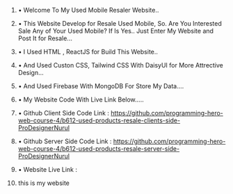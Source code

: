1. • Welcome To My Used Mobile Resaler Website..
2. • This Website Develop for Resale Used Mobile, 
    So. Are You Interested Sale Any of Your Used Mobile?
    If Is Yes.. Just Enter My Website and Post It for Resale...
3. • I Used HTML , ReactJS for Build This Website..
4. • And Used Custon CSS, Tailwind CSS With DaisyUI for More Attrective Design...
5. • And Used Firebase With MongoDB For Store My Data....

6. • My Website Code With Live Link Below.....
7. • Github Client Side Code Link : https://github.com/programming-hero-web-course-4/b612-used-products-resale-clients-side-ProDesignerNurul
8. • Github Server Side Code Link : https://github.com/programming-hero-web-course-4/b612-used-products-resale-server-side-ProDesignerNurul
9. • Website Live Link : 

10. this is my website